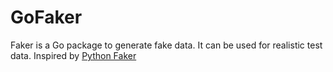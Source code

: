 # GoFaker
Faker is a Go package to generate fake data. It can be used for realistic test data. Inspired by [Python Faker](https://github.com/joke2k/faker)
